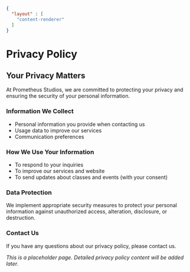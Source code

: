 ```json
{
  "layout" : [
    "content-renderer"
  ]
}
```
# Privacy Policy

## Your Privacy Matters

At Prometheus Studios, we are committed to protecting your privacy and ensuring the security of your personal information.

### Information We Collect

- Personal information you provide when contacting us
- Usage data to improve our services
- Communication preferences

### How We Use Your Information

- To respond to your inquiries
- To improve our services and website
- To send updates about classes and events (with your consent)

### Data Protection

We implement appropriate security measures to protect your personal information against unauthorized access, alteration, disclosure, or destruction.

### Contact Us

If you have any questions about our privacy policy, please contact us.

*This is a placeholder page. Detailed privacy policy content will be added later.*
